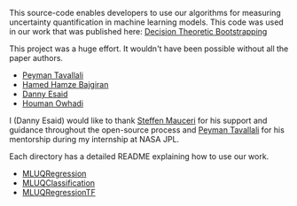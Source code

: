 This source-code enables developers to use our algorithms for measuring uncertainty quantification in machine learning models. 
This code was used in our work that was published here: [Decision Theoretic Bootstrapping](https://www.dl.begellhouse.com/journals/52034eb04b657aea,20894a8061d92d69,1af5a8c41033669e.html)

This project was a huge effort. It wouldn't have been possible without all the paper authors.
* [Peyman Tavallali](https://www.linkedin.com/in/peyman-tavallali-a4916159/)
* [Hamed Hamze Bajgiran](https://www.linkedin.com/in/hamed-hamze-bajgiran-547a27b/)
* [Danny Esaid](https://www.linkedin.com/in/danny-esaid/)
* [Houman Owhadi](http://users.cms.caltech.edu/~owhadi/)

I (Danny Esaid) would like to thank [Steffen Mauceri](https://ml.jpl.nasa.gov/members/steffen-mauceri.html) for his support and guidance throughout the open-source process and [Peyman Tavallali](https://www.linkedin.com/in/peyman-tavallali-a4916159/) for his mentorship during my internship at NASA JPL.

Each directory has a detailed README explaining how to use our work. 
* [MLUQRegression](https://github.com/JPLMLIA/DTB/tree/main/MLUQRegression)
* [MLUQClassification](https://github.com/JPLMLIA/DTB/tree/main/MLUQClassification)
* [MLUQRegressionTF](https://github.com/JPLMLIA/DTB/tree/main/MLUQRegressionTF)
